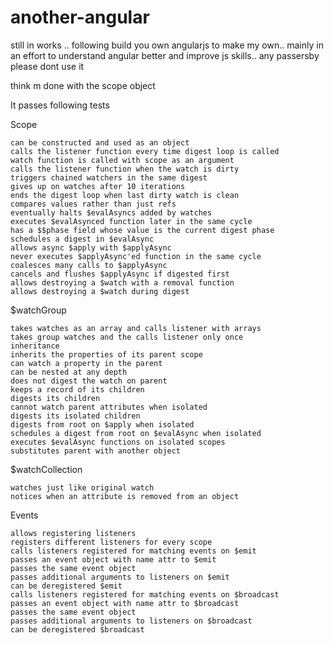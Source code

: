 another-angular
===============

still in works .. following build you own angularjs to make my own..  mainly in an effort to understand angular better and improve js skills.. any passersby please dont use it 

think m done with the scope object 

It passes following tests

Scope

	can be constructed and used as an object
	calls the listener function every time digest loop is called
	watch function is called with scope as an argument
	calls the listener function when the watch is dirty
	triggers chained watchers in the same digest
	gives up on watches after 10 iterations
	ends the digest loop when last dirty watch is clean
	compares values rather than just refs
	eventually halts $evalAsyncs added by watches
	executes $evalAsynced function later in the same cycle
	has a $$phase field whose value is the current digest phase
	schedules a digest in $evalAsync
	allows async $apply with $applyAsync
	never executes $applyAsync'ed function in the same cycle
	coalesces many calls to $applyAsync
	cancels and flushes $applyAsync if digested first
	allows destroying a $watch with a removal function
	allows destroying a $watch during digest
	
$watchGroup

	takes watches as an array and calls listener with arrays
	takes group watches and the calls listener only once
	inheritance
	inherits the properties of its parent scope
	can watch a property in the parent
	can be nested at any depth
	does not digest the watch on parent
	keeps a record of its children
	digests its children
	cannot watch parent attributes when isolated
	digests its isolated children
	digests from root on $apply when isolated
	schedules a digest from root on $evalAsync when isolated
	executes $evalAsync functions on isolated scopes
	substitutes parent with another object
	
$watchCollection

	watches just like original watch
	notices when an attribute is removed from an object
	
Events

	allows registering listeners
	registers different listeners for every scope
	calls listeners registered for matching events on $emit
	passes an event object with name attr to $emit
	passes the same event object
	passes additional arguments to listeners on $emit
	can be deregistered $emit
	calls listeners registered for matching events on $broadcast
	passes an event object with name attr to $broadcast
	passes the same event object
	passes additional arguments to listeners on $broadcast
	can be deregistered $broadcast
